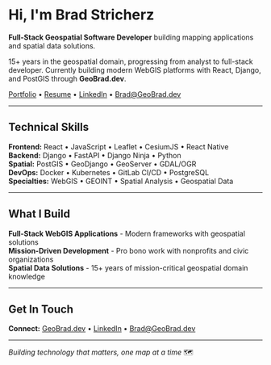 # Hi, I'm Brad Stricherz

**Full-Stack Geospatial Software Developer** building mapping applications and spatial data solutions.

15+ years in the geospatial domain, progressing from analyst to full-stack developer. Currently building modern WebGIS platforms with React, Django, and PostGIS through **GeoBrad.dev**.

[Portfolio](https://GeoBrad.dev) • [Resume](https://GeoBrad.dev/resume) • [LinkedIn](https://www.linkedin.com/in/brad-stricherz-944999349/) • Brad@GeoBrad.dev

---

## Technical Skills

**Frontend:** React • JavaScript • Leaflet • CesiumJS • React Native  
**Backend:** Django • FastAPI • Django Ninja • Python  
**Spatial:** PostGIS • GeoDjango • GeoServer • GDAL/OGR  
**DevOps:** Docker • Kubernetes • GitLab CI/CD • PostgreSQL  
**Specialties:** WebGIS • GEOINT • Spatial Analysis • Geospatial Data

---

## What I Build

**Full-Stack WebGIS Applications** - Modern frameworks with geospatial solutions  
**Mission-Driven Development** - Pro bono work with nonprofits and civic organizations   
**Spatial Data Solutions** - 15+ years of mission-critical geospatial domain knowledge

---

## Get In Touch

**Connect:** [GeoBrad.dev](https://GeoBrad.dev) • [LinkedIn](https://www.linkedin.com/in/brad-stricherz-944999349/) • Brad@GeoBrad.dev

---

*Building technology that matters, one map at a time* 🗺️
